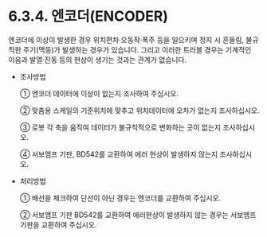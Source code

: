 ﻿# 6.3.4. 엔코더(ENCODER)

엔코더에 이상이 발생한 경우 위치편차·오동작·폭주 등을 일으키며 정지 시 흔들림, 불규칙한 주기(맥동)가 발생하는 경우가 있습니다. 그리고 이러한 트러블 경우는 기계적인 이음과 발열·진동 등의 현상이 생기는 것과는 관계가 없습니다.

*	조사방법

    ①	엔코더 데이터에 이상이 없는지 조사하여 주십시오.

    ②	맞춤용 스케일의 기준위치에 맞추고 위치데이터에 오차가 없는지 조사하십시오.

    ③	로봇 각 축을 움직여 데이터가 불규칙적으로 변화하는 곳이 없는지 조사하십시오.

    ④	서보앰프 기판, BD542를 교환하여 에러 현상이 발생하지 않는지 조사하십시오.
 
*	처리방법

    ①	배선을 체크하여 단선이 아닌 경우는 엔코더를 교환하여 주십시오.

    ②	서보앰프 기판 BD542를 교환하여 에러현상이 발생하지 않는 경우는 서보앰프 기판을 교환하여 주십시오.
